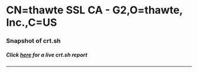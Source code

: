 # CN=thawte SSL CA - G2,O=thawte\, Inc.,C=US
### Snapshot of crt.sh
##### Click [here](https://crt.sh/?q=Serial_26952F609C968DD1A67A81FB61C62E9F) for a live crt.sh report

---
